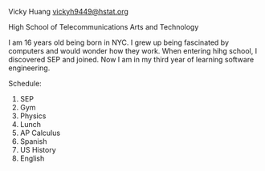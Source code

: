 Vicky Huang
vickyh9449@hstat.org

High School of Telecommunications Arts and Technology

I am 16 years old being born in NYC. I grew up being fascinated by computers and would wonder how they work. When entering hihg school, I discovered SEP and joined. Now I am in my third year of learning software engineering.

Schedule:
1. SEP
2. Gym
3. Physics
4. Lunch
5. AP Calculus
6. Spanish
7. US History
8. English